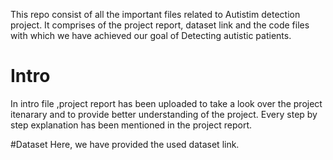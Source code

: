 
This repo consist of all the important files related to Autistim detection project. It comprises of the project report, dataset link and the code files with which we have achieved our goal of Detecting autistic patients.
# Intro
In intro file ,project report has been uploaded to take a look over the project itenarary and to provide better understanding of the project.
Every step by step explanation has been mentioned in the project report.

#Dataset
Here, we have provided the used dataset link.





